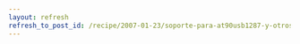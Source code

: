 ```yaml
---
layout: refresh
refresh_to_post_id: /recipe/2007-01-23/soporte-para-at90usb1287-y-otros-avr-nuevos-con-gcc
---
```

